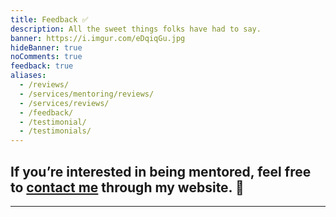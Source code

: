 ```yaml
---
title: Feedback ✅
description: All the sweet things folks have had to say.
banner: https://i.imgur.com/eDqiqGu.jpg
hideBanner: true
noComments: true
feedback: true
aliases:
  - /reviews/
  - /services/mentoring/reviews/
  - /services/reviews/
  - /feedback/
  - /testimonial/
  - /testimonials/
---
```


## If you’re interested in being mentored, feel free to [contact me](/contact/) through my website. 📩️

---
